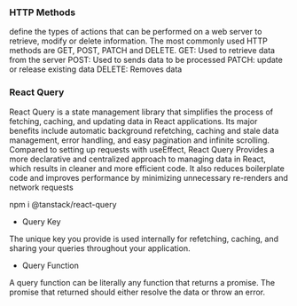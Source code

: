 ### HTTP Methods 

define the types of actions that can be performed on a web server to retrieve, modify or delete information. The most commonly used
HTTP methods are GET, POST, PATCH and DELETE.
GET: Used to retrieve data from the server
POST: Used to sends data to be processed
PATCH: update or release existing data
DELETE: Removes data

### React Query 

React Query is a state management library that simplifies the process of fetching, caching, and updating data in React applications.
Its major benefits include automatic background refetching, caching and stale data management, error handling, and easy pagination and infinite scrolling.
Compared to setting up requests with useEffect, React Query Provides a more declarative and centralized approach to managing data in React,
which results in cleaner and more efficient code. It also reduces boilerplate code and improves performance by minimizing unnecessary re-renders and network requests

npm i @tanstack/react-query


- Query Key 

The unique key you provide is used internally for refetching, caching, and sharing your queries throughout your application.

- Query Function 

A query function can be literally any function that returns a promise. The promise that returned should either resolve the data or throw an error.

